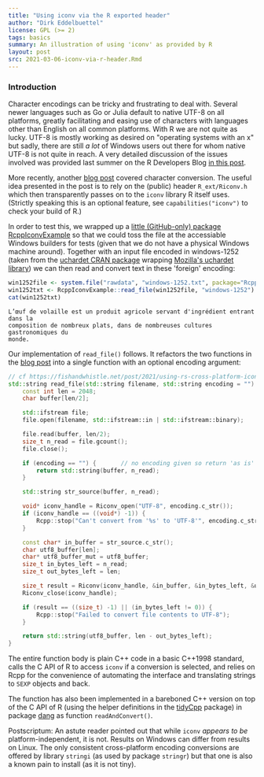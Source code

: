 ```yaml
---
title: "Using iconv via the R exported header"
author: "Dirk Eddelbuettel"
license: GPL (>= 2)
tags: basics
summary: An illustration of using 'iconv' as provided by R
layout: post
src: 2021-03-06-iconv-via-r-header.Rmd
---
```




### Introduction

Character encodings can be tricky and frustrating to deal with.  Several newer languages
such as Go or Julia default to native UTF-8 on all platforms, greatly facilitating and
easing use of characters with languages other than English on all common platforms.  With
R we are not quite as lucky.  UTF-8 is mostly working as desired on "operating systems
with an x" but sadly, there are still _a lot_ of Windows users out there for whom native
UTF-8 is not quite in reach.  A very detailed discussion of the issues involved was
provided last summer on the R Developers Blog [in this
post](https://developer.r-project.org/Blog/public/2020/07/30/windows/utf-8-build-of-r-and-cran-packages/index.html).

More recently, another [blog
post](https://fishandwhistle.net/post/2021/using-rs-cross-platform-iconv-wrapper-from-cpp11/)
covered character conversion.  The useful idea presented in the post is to rely on the (public)
header `R_ext/Riconv.h` which then transparently passes on to the `iconv` library R itself uses.
(Strictly speaking this is an optional feature, see `capabilities("iconv")` to check your build of
R.)

In order to test this, we wrapped up a [little (GitHub-only) package
RcppIconvExample](https://github.com/eddelbuettel/rcppiconvexample) so that we could toss
the file at the accessiable Windows builders for tests (given that we do not have a
physical Windows machine around).  Together with an input file encoded in windows-1252
(taken from the [uchardet CRAN package](https://cran.r-project.org/package=uchardet)
wrapping [Mozilla's uchardet
library](https://www.freedesktop.org/wiki/Software/uchardet/)) we can then read and
convert text in these 'foreign' encoding:

```r
win1252file <- system.file("rawdata", "windows-1252.txt", package="RcppIconvExample")
win1252txt <- RcppIconvExample::read_file(win1252file, "windows-1252")
cat(win1252txt)
```
```
L’œuf de volaille est un produit agricole servant d'ingrédient entrant dans la
composition de nombreux plats, dans de nombreuses cultures gastronomiques du
monde.
```

Our implementation of `read_file()` follows. It refactors the two functions in the [blog
post](https://fishandwhistle.net/post/2021/using-rs-cross-platform-iconv-wrapper-from-cpp11/) into
a single function with an optional encoding argument:

```c++
// cf https://fishandwhistle.net/post/2021/using-rs-cross-platform-iconv-wrapper-from-cpp11
std::string read_file(std::string filename, std::string encoding = "") {
    const int len = 2048;
    char buffer[len/2];

    std::ifstream file;
    file.open(filename, std::ifstream::in | std::ifstream::binary);

    file.read(buffer, len/2);
    size_t n_read = file.gcount();
    file.close();

    if (encoding == "") {       // no encoding given so return 'as is'
        return std::string(buffer, n_read);
    }

    std::string str_source(buffer, n_read);

    void* iconv_handle = Riconv_open("UTF-8", encoding.c_str());
    if (iconv_handle == ((void*) -1)) {
        Rcpp::stop("Can't convert from '%s' to 'UTF-8'", encoding.c_str());
    }

    const char* in_buffer = str_source.c_str();
    char utf8_buffer[len];
    char* utf8_buffer_mut = utf8_buffer;
    size_t in_bytes_left = n_read;
    size_t out_bytes_left = len;

    size_t result = Riconv(iconv_handle, &in_buffer, &in_bytes_left, &utf8_buffer_mut, &out_bytes_left);
    Riconv_close(iconv_handle);

    if (result == ((size_t) -1) || (in_bytes_left != 0)) {
        Rcpp::stop("Failed to convert file contents to UTF-8");
    }

    return std::string(utf8_buffer, len - out_bytes_left);
}
```

The entire function body is plain C++ code in a basic C++1998 standard, calls the C API of R to
access `iconv` if a conversion is selected, and relies on Rcpp for the convenience of automating the
interface and translating strings to `SEXP` objects and back.

The function has also been implemented in a bareboned C++ version on top of the C API of R (using the
helper definitions in the [tidyCpp](https://github.com/eddelbuettel/tidycpp) package) in package
[dang](https://github.com/eddelbuettel/dang) as function `readAndConvert()`.

Postscriptum: An astute reader pointed out that while `iconv` _appears to be_ platform-independent,
it is not. Results on Windows can differ from results on Linux. The only consistent cross-platform
encoding conversions are offered by library `stringi` (as used by package `stringr`) but that one is
also a known pain to install (as it is not tiny).
